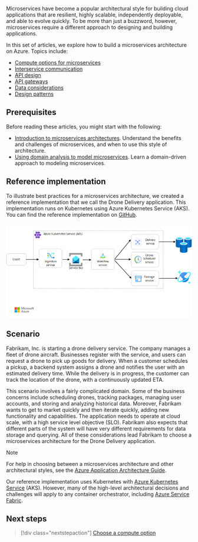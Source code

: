 Microservices have become a popular architectural style for building cloud applications that are resilient, highly scalable, independently deployable, and able to evolve quickly. To be more than just a buzzword, however, microservices require a different approach to designing and building applications.

In this set of articles, we explore how to build a microservices architecture on Azure. Topics include:

- [Compute options for microservices](./compute-options.md)
- [Interservice communication](./interservice-communication.yml)
- [API design](./api-design.yml)
- [API gateways](./gateway.yml)
- [Data considerations](./data-considerations.yml)
- [Design patterns](./patterns.md)

## Prerequisites

Before reading these articles, you might start with the following:

- [Introduction to microservices architectures](../index.yml). Understand the benefits and challenges of microservices, and when to use this style of architecture.
- [Using domain analysis to model microservices](../model/domain-analysis.md). Learn a domain-driven approach to modeling microservices.

## Reference implementation

To illustrate best practices for a microservices architecture, we created a reference implementation that we call the Drone Delivery application. This implementation runs on Kubernetes using Azure Kubernetes Service (AKS). You can find the reference implementation on [GitHub][drone-ri].

![Architecture of the Drone Delivery application](../images/drone-delivery-impl.png)

## Scenario

Fabrikam, Inc. is starting a drone delivery service. The company manages a fleet of drone aircraft. Businesses register with the service, and users can request a drone to pick up goods for delivery. When a customer schedules a pickup, a backend system assigns a drone and notifies the user with an estimated delivery time. While the delivery is in progress, the customer can track the location of the drone, with a continuously updated ETA.

This scenario involves a fairly complicated domain. Some of the business concerns include scheduling drones, tracking packages, managing user accounts, and storing and analyzing historical data. Moreover, Fabrikam wants to get to market quickly and then iterate quickly, adding new functionality and capabilities. The application needs to operate at cloud scale, with a high service level objective (SLO). Fabrikam also expects that different parts of the system will have very different requirements for data storage and querying. All of these considerations lead Fabrikam to choose a microservices architecture for the Drone Delivery application.

> [!NOTE]
> For help in choosing between a microservices architecture and other architectural styles, see the [Azure Application Architecture Guide](../../guide/index.md).

Our reference implementation uses Kubernetes with [Azure Kubernetes Service](/azure/aks/) (AKS). However, many of the high-level architectural decisions and challenges will apply to any container orchestrator, including [Azure Service Fabric](/azure/service-fabric/).

<!-- links -->

[drone-ri]: https://github.com/mspnp/microservices-reference-implementation/tree/v0.1.0-orig

## Next steps

> [!div class="nextstepaction"]
> [Choose a compute option](./compute-options.md)
